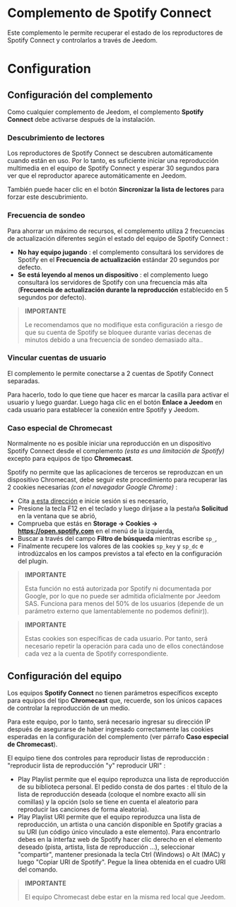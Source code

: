 # Complemento de Spotify Connect

Este complemento le permite recuperar el estado de los reproductores de Spotify Connect y controlarlos a través de Jeedom.

# Configuration

## Configuración del complemento

Como cualquier complemento de Jeedom, el complemento **Spotify Connect** debe activarse después de la instalación.

### Descubrimiento de lectores

Los reproductores de Spotify Connect se descubren automáticamente cuando están en uso. Por lo tanto, es suficiente iniciar una reproducción multimedia en el equipo de Spotify Connect y esperar 30 segundos para ver que el reproductor aparece automáticamente en Jeedom.

También puede hacer clic en el botón **Sincronizar la lista de lectores** para forzar este descubrimiento.

### Frecuencia de sondeo

Para ahorrar un máximo de recursos, el complemento utiliza 2 frecuencias de actualización diferentes según el estado del equipo de Spotify Connect :

- **No hay equipo jugando** : el complemento consultará los servidores de Spotify en el **Frecuencia de actualización** estándar 20 segundos por defecto.
- **Se está leyendo al menos un dispositivo** : el complemento luego consultará los servidores de Spotify con una frecuencia más alta (**Frecuencia de actualización durante la reproducción** establecido en 5 segundos por defecto).

>**IMPORTANTE**
>
>Le recomendamos que no modifique esta configuración a riesgo de que su cuenta de Spotify se bloquee durante varias decenas de minutos debido a una frecuencia de sondeo demasiado alta..

### Vincular cuentas de usuario

El complemento le permite conectarse a 2 cuentas de Spotify Connect separadas.

Para hacerlo, todo lo que tiene que hacer es marcar la casilla para activar el usuario y luego guardar. Luego haga clic en el botón **Enlace a Jeedom** en cada usuario para establecer la conexión entre Spotify y Jeedom.

### Caso especial de Chromecast

Normalmente no es posible iniciar una reproducción en un dispositivo Spotify Connect desde el complemento *(esta es una limitación de Spotify)* excepto para equipos de tipo **Chromecast**.

Spotify no permite que las aplicaciones de terceros se reproduzcan en un dispositivo Chromecast, debe seguir este procedimiento para recuperar las 2 cookies necesarias *(con el navegador Google Chrome)* :

- Cita [a esta dirección](https://open.spotify.com/) e inicie sesión si es necesario,
- Presione la tecla F12 en el teclado y luego diríjase a la pestaña **Solicitud** en la ventana que se abrió,
- Comprueba que estás en **Storage → Cookies → https://open.spotify.com** en el menú de la izquierda,
- Buscar a través del campo **Filtro de búsqueda** mientras escribe ``sp_``,
- Finalmente recupere los valores de las cookies ``sp_key`` y ``sp_dc`` e introdúzcalos en los campos previstos a tal efecto en la configuración del plugin.

>**IMPORTANTE**
>
>Esta función no está autorizada por Spotify ni documentada por Google, por lo que no puede ser admitida oficialmente por Jeedom SAS. Funciona para menos del 50% de los usuarios (depende de un parámetro externo que lamentablemente no podemos definir)).

>**IMPORTANTE**
>
>Estas cookies son específicas de cada usuario. Por tanto, será necesario repetir la operación para cada uno de ellos conectándose cada vez a la cuenta de Spotify correspondiente.

## Configuración del equipo

Los equipos **Spotify Connect** no tienen parámetros específicos excepto para equipos del tipo **Chromecast** que, recuerde, son los únicos capaces de controlar la reproducción de un medio.

Para este equipo, por lo tanto, será necesario ingresar su dirección IP después de asegurarse de haber ingresado correctamente las cookies esperadas en la configuración del complemento (ver párrafo **Caso especial de Chromecast**).

El equipo tiene dos controles para reproducir listas de reproducción : "reproducir lista de reproducción "y" reproducir URI" :

- Play Playlist permite que el equipo reproduzca una lista de reproducción de su biblioteca personal. El pedido consta de dos partes : el título de la lista de reproducción deseada (coloque el nombre exacto allí sin comillas) y la opción (solo se tiene en cuenta el aleatorio para reproducir las canciones de forma aleatoria).
- Play Playlist URI permite que el equipo reproduzca una lista de reproducción, un artista o una canción disponible en Spotify gracias a su URI (un código único vinculado a este elemento). Para encontrarlo debes en la interfaz web de Spotify hacer clic derecho en el elemento deseado (pista, artista, lista de reproducción ...), seleccionar "compartir", mantener presionada la tecla Ctrl (Windows) o Alt (MAC) y luego "Copiar URI de Spotify". Pegue la línea obtenida en el cuadro URI del comando.

>**IMPORTANTE**
>
>El equipo Chromecast debe estar en la misma red local que Jeedom.
